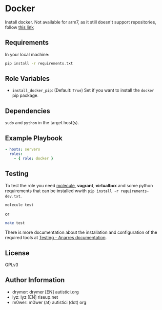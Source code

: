 # Docker

Install docker. Not available for arm7, as it still doesn't support
repositories, follow [this link](https://docs.docker.com/engine/installation/linux/docker-ce/debian/#install-using-the-convenience-script)

## Requirements

In your local machine:

```bash
pip install -r requirements.txt
```

## Role Variables

* `install_docker_pip`: (Default: `True`) Set if you want to install the
   `docker` pip package.


## Dependencies

`sudo` and `python` in the target host(s).

## Example Playbook

```yaml
- hosts: servers
  roles:
    - { role: docker }
```

## Testing

To test the role you need [molecule](http://molecule.readthedocs.io/en/latest/),
**vagrant**, **virtualbox** and some python requirements that can be installed wwith
`pip install -r requirements-dev.txt`.

```bash
molecule test
```

or

```bash
make test
```

There is more documentation about the installation and configuration of the
required tools at
[Testing - Anarres documentation](https://anarres-org.github.io/anarres/testing/).

## License

GPLv3

## Author Information

* drymer: drymer [EN] autistici.org
* lyz: lyz [EN] riseup.net
* m0wer: m0wer (at) autistici (dot) org
